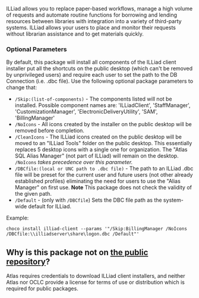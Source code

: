 ILLiad allows you to replace paper-based workflows, manage a high volume of requests and automate routine functions for borrowing and lending resources between libraries with integration into a variety of third-party systems. ILLiad allows your users to place and monitor their requests without librarian assistance and to get materials quickly.

### Optional Parameters
By default, this package will install all components of the ILLiad client installer put all the shortcuts on the public desktop (which can't be removed by unprivileged users) and require each user to set the path to the DB Connection (i.e. .dbc file).  Use the following optional package parameters to change that: 

* `/Skip:(list-of-components)` - The components listed will not be installed.  Possible component names are: 'ILLiadClient', 'StaffManager', 'CustomizationManager', 'ElectronicDeliveryUtility', 'SAM', 'BillingManager'
* `/NoIcons` - All icons created by the installer on the public desktop will be removed before completion.
* `/CleanIcons` - The ILLiad icons created on the public desktop will be moved to an "ILLiad Tools" folder on the public desktop.  This essentially replaces 5 desktop icons with a single one for organization.  The "Atlas SQL Alias Manager" (not part of ILLiad) will remain on the desktop.  `/NoIcons` *takes precedence over this parameter.*
* `/DBCfile:(local or UNC path to .dbc file)` - The path to an ILLiad .dbc file will be preset for the current user and future users (not other already established profiles) eliminating the need for users to use the "Alias Manager" on first use.  **Note** This package does not check the validity of the given path.
* `/Default` - (only with `/DBCfile`) Sets the DBC file path as the system-wide default for ILLiad.

Example:

`choco install illiad-client --params '"/Skip:BillingManager /NoIcons /DBCfile:\\illiadserver\share\logon.dbc /Default"'`

## Why is this package not on [the public repository](https://chocolatey.org/packages)?
Atlas requires credentials to download ILLiad client installers, and neither Atlas nor OCLC provide a license for terms of use or distribution which is required for public packages.   